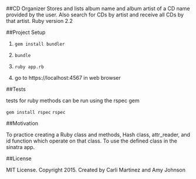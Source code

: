 ##CD Organizer
  Stores and lists album name and album artist of a CD name provided by the user. Also search for CDs by artist and receive all CDs by that artist.
  Ruby version 2.2

##Project Setup

1. `gem install bundler`
2.   `bundle`
3.   `ruby app.rb`

4. go to https://localhost:4567 in web browser

##Tests

tests for ruby methods can be run using the rspec gem

  `gem install rspec`
  `rspec`

##Motivation

To practice creating a Ruby class and methods, Hash class, attr_reader, and id function which operate on that class. To use the defined class in the sinatra app.

##License

MIT License. Copyright 2015. Created by Carli Martinez and Amy Johnson
